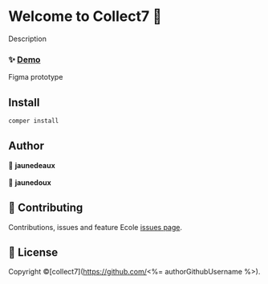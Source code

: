 <h1>Welcome to Collect7 👋</h1>
<p>Description</p>

### ✨ [Demo](<%= projectDemoUrl %>)
<p>Figma prototype</p>

## Install

```sh
comper install
```

## Author
👤 **jaunedeaux** </br></br>
👤 **jaunedoux**

## 🤝 Contributing

Contributions, issues and feature Ecole [issues page](<%= issuesUrl %>).

## 📝 License
Copyright ©[collect7](https://github.com/<%= authorGithubUsername %>).<br />
